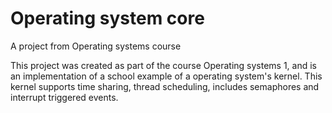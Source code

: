 # Operating system core
A project from Operating systems course

This project was created as part of the course Operating systems 1, and is an implementation of a school example of a operating system's kernel. This kernel supports time sharing, thread scheduling, includes semaphores and interrupt triggered events.
